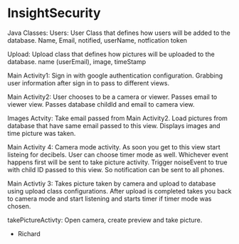 # InsightSecurity
Java Classes:
  Users:
  User Class that defines how users will be added to the database.
  Name, Email, notified, userName, notfication token
    
   Upload:
   Upload class that defines how pictures will be uploaded to the database.
   name (userEmail), image, timeStamp
    
   Main Activity1:
   Sign in with google authentication configuration. Grabbing user information after sign in
   to pass to different views.
   
   Main Activity2:
   User chooses to be a camera or viewer. Passes email to viewer view. Passes database childId
   and email to camera view.
   
   Images Actvity:
   Take email passed from Main Activity2. Load pictures from database that have same email passed to this view. Displays 
   images and time picture was taken.
   
   Main Activity 4:
   Camera mode activity. As soon you get to this view start listeing for decibels. User can choose timer mode as well. Whichever
   event happens first will be sent to take picture activity. Trigger noiseEvent to true with child ID passed to this view.
   So notification can be sent to all phones. 
   
   Main Activtiy 3:
   Takes picture taken by camera and upload to database using upload class configurations. After upload is completed
   takes you back to camera mode and start listening and starts timer if timer mode was chosen. 
   
   takePictureActivty:
   Open camera, create preview and take picture.
   
   - Richard
    
        
  

